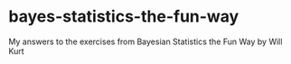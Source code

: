 # bayes-statistics-the-fun-way
My answers to the exercises from Bayesian Statistics the Fun Way by Will Kurt
